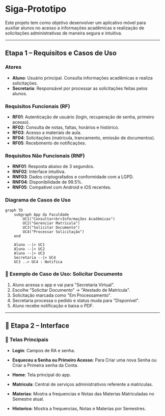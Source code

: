 # Siga-Prototipo

Este projeto tem como objetivo desenvolver um aplicativo móvel para auxiliar alunos no acesso a informações acadêmicas e realização de solicitações administrativas de maneira segura e intuitiva.

---

## Etapa 1 – Requisitos e Casos de Uso

### Atores

- **Aluno**: Usuário principal. Consulta informações acadêmicas e realiza solicitações.
- **Secretaria**: Responsável por processar as solicitações feitas pelos alunos.

### Requisitos Funcionais (RF)

- **RF01**: Autenticação de usuário (login, recuperação de senha, primeiro acesso).
- **RF02**: Consulta de notas, faltas, horários e histórico.
- **RF03**: Acesso a materiais de aula.
- **RF04**: Solicitações (matrícula, trancamento, emissão de documentos).
- **RF05**: Recebimento de notificações.

### Requisitos Não Funcionais (RNF)

- **RNF01**: Resposta abaixo de 3 segundos.
- **RNF02**: Interface intuitiva.
- **RNF03**: Dados criptografados e conformidade com a LGPD.
- **RNF04**: Disponibilidade de 99.5%.
- **RNF05**: Compatível com Android e iOS recentes.

### Diagrama de Casos de Uso 

```mermaid
graph TD
    subgraph App da Faculdade
        UC1("Consultar<br>Informações Acadêmicas")
        UC2("Gerenciar Matrícula")
        UC3("Solicitar Documento")
        UC4("Processar Solicitação")
    end

    Aluno --|> UC1
    Aluno --|> UC2
    Aluno --|> UC3
    Secretaria --|> UC4
    UC3 ..> UC4 : Notifica
```

### 📝 Exemplo de Caso de Uso: Solicitar Documento

1. Aluno acessa o app e vai para "Secretaria Virtual".
2. Escolhe "Solicitar Documento" → "Atestado de Matrícula".
3. Solicitação marcada como "Em Processamento".
4. Secretaria processa o pedido e status muda para "Disponível".
5. Aluno recebe notificação e baixa o PDF.

---

## 🎨 Etapa 2 – Interface

### 🧭 Telas Principais

- **Login**: Campos de RA e senha.

- **Esqueceu a Senha ou Primeiro Acesso**: Para Criar uma nova Senha ou Criar a Primeira senha da Conta.

- **Home**: Tela principal do app.

- **Matricula**: Central de serviços administrativos referente a matriculas.

- **Materias**: Mostra a frequencias e Notas das Materias Matriculadas no Semestre atual.

- **Historico**: Mostra a frequencias, Notas e Materias por Semestres.



















